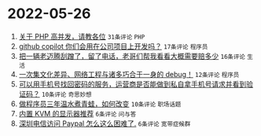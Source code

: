 # 2022-05-26

1. [关于 PHP 高并发，请教各位](https://www.v2ex.com/t/855361) `31条评论` `PHP`
1. [github copilot 你们会用在公司项目上开发吗？](https://www.v2ex.com/t/855352) `17条评论` `程序员`
1. [把一辆老迈腾刮蹭了，留了电话，老哥们帮我看看大概需要赔多少](https://www.v2ex.com/t/855353) `16条评论` `生活`
1. [一次集文化差异、网络工程与诸多巧合于一身的 debug！](https://www.v2ex.com/t/855346) `12条评论` `程序员`
1. [可以用手机号找回密码的服务，运营商是否能做到私自拿手机号请求并看到验证码？](https://www.v2ex.com/t/855356) `10条评论` `奇思妙想`
1. [做程序员三年温水煮青蛙，如何改变](https://www.v2ex.com/t/855354) `10条评论` `职场话题`
1. [内置 KVM 的显示器推荐](https://www.v2ex.com/t/855355) `6条评论` `问与答`
1. [深圳电信访问 Paypal 怎么这么困难了.](https://www.v2ex.com/t/855350) `6条评论` `宽带症候群`
